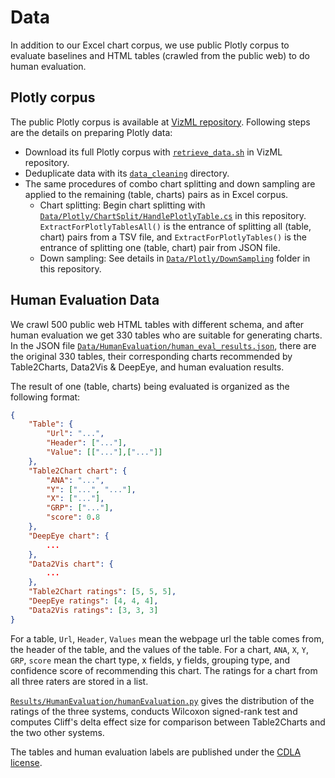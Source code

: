 # Data
In addition to our Excel chart corpus, we use public Plotly corpus to evaluate baselines and HTML tables (crawled from the public web) to do human evaluation. 


## Plotly corpus
The public Plotly corpus is available at [VizML repository](https://github.com/mitmedialab/vizml). Following steps are the details on preparing Plotly data:
+ Download its full Plotly corpus with [`retrieve_data.sh`](https://github.com/mitmedialab/vizml/blob/master/retrieve_data.sh) in VizML repository.
+ Deduplicate data with its [`data_cleaning`](https://github.com/mitmedialab/vizml/tree/master/data_cleaning) directory. 
+ The same procedures of combo chart splitting and down sampling are applied to the remaining (table, charts) pairs as in Excel corpus.
    + Chart splitting: Begin chart splitting with [`Data/Plotly/ChartSplit/HandlePlotlyTable.cs`](Plotly/ChartSplit/HandlePlotlyTable.cs) in this repository. `ExtractForPlotlyTablesAll()` is the entrance of splitting all (table, chart) pairs from a TSV file, and `ExtractForPlotlyTables()` is the entrance of splitting one (table, chart) pair from JSON file.
    + Down sampling: See details in [`Data/Plotly/DownSampling`](Plotly/DownSampling) folder in this repository.


## Human Evaluation Data
We crawl 500 public web HTML tables with different schema, and after human evaluation we get 330 tables who are suitable for generating charts. In the JSON file [`Data/HumanEvaluation/human_eval_results.json`](Results/HumanEvaluation/human_eval_results.json), there are the original 330 tables, their corresponding charts recommended by Table2Charts, Data2Vis & DeepEye, and human evaluation results.

The result of one (table, charts) being evaluated is organized as the following format:
```JSON
{
    "Table": {
        "Url": "...",
        "Header": ["..."],
        "Value": [["..."],["..."]]
    },
    "Table2Chart chart": {
        "ANA": "...",
        "Y": ["...", "..."],
        "X": ["..."],
        "GRP": ["..."],
        "score": 0.8
    },
    "DeepEye chart": {
        ...
    },
    "Data2Vis chart": {
        ...
    },
    "Table2Chart ratings": [5, 5, 5],
    "DeepEye ratings": [4, 4, 4],
    "Data2Vis ratings": [3, 3, 3]
}
```
For a table, `Url`, `Header`, `Values` mean the webpage url the table comes from, the header of the table, and the values of the table.
For a chart, `ANA`, `X`, `Y`, `GRP`, `score` mean the chart type, x fields, y fields, grouping type, and confidence score of recommending this chart. 
The ratings for a chart from all three raters are stored in a list.


[`Results/HumanEvaluation/humanEvaluation.py`](Results/HumanEvaluation/humanEvaluation.py) gives the distribution of the ratings of the three systems, conducts Wilcoxon signed-rank test and computes Cliff's delta effect size for comparison between Table2Charts and the two other systems.

The tables and human evaluation labels are published under the [CDLA license](CDLA-Permissive-2.0.md).
